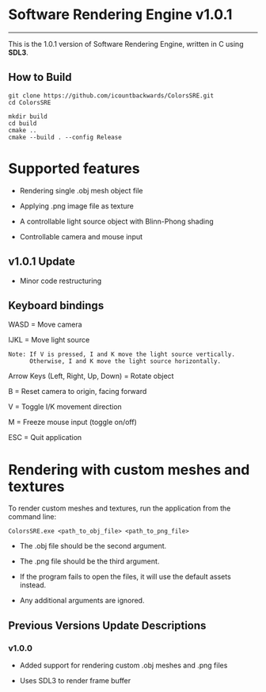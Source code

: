 # Software Rendering Engine v1.0.1
------------------

This is the 1.0.1 version of Software Rendering Engine, written in C using **SDL3**.

## How to Build

```
git clone https://github.com/icountbackwards/ColorsSRE.git
cd ColorsSRE

mkdir build
cd build
cmake ..
cmake --build . --config Release
```

# Supported features

- Rendering single .obj mesh object file
  
- Applying .png image file as texture
  
- A controllable light source object with Blinn-Phong shading
  
- Controllable camera and mouse input

## v1.0.1 Update

- Minor code restructuring

## Keyboard bindings

WASD = Move camera

IJKL = Move light source

    Note: If V is pressed, I and K move the light source vertically.
          Otherwise, I and K move the light source horizontally.
          
Arrow Keys (Left, Right, Up, Down) = Rotate object

B = Reset camera to origin, facing forward

V = Toggle I/K movement direction

M = Freeze mouse input (toggle on/off)

ESC = Quit application

# Rendering with custom meshes and textures

To render custom meshes and textures, run the application from the command line:

`ColorsSRE.exe <path_to_obj_file> <path_to_png_file>`

- The .obj file should be the second argument.

- The .png file should be the third argument.

- If the program fails to open the files, it will use the default assets instead.

- Any additional arguments are ignored.

## Previous Versions Update Descriptions

### v1.0.0

- Added support for rendering custom .obj meshes and .png files
  
- Uses SDL3 to render frame buffer
